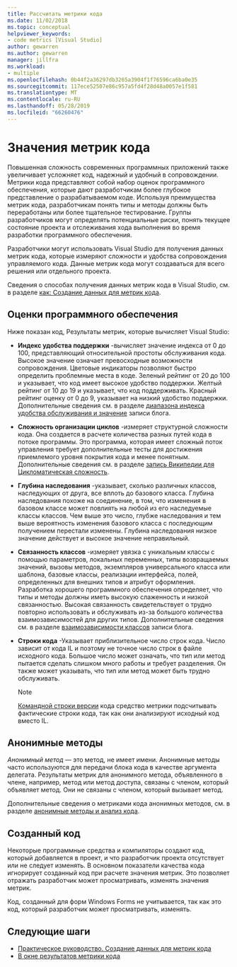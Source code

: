 ```yaml
---
title: Рассчитать метрики кода
ms.date: 11/02/2018
ms.topic: conceptual
helpviewer_keywords:
- code metrics [Visual Studio]
author: gewarren
ms.author: gewarren
manager: jillfra
ms.workload:
- multiple
ms.openlocfilehash: 0b44f2a36297db3265a3904f1f76596ca6ba0e35
ms.sourcegitcommit: 117ece52507e86c957a5fd4f28d48a0057e1f581
ms.translationtype: MT
ms.contentlocale: ru-RU
ms.lasthandoff: 05/28/2019
ms.locfileid: "66260476"
---
```

# <a name="code-metrics-values"></a>Значения метрик кода

Повышенная сложность современных программных приложений также увеличивает усложняет код, надежный и удобный в сопровождении. Метрики кода представляют собой набор оценок программного обеспечения, которые дают разработчикам более глубокое представление о разрабатываемом коде. Используя преимущества метрик кода, разработчикам понять типы и методы должны быть переработаны или более тщательное тестирование. Группы разработчиков могут определять потенциальные риски, понять текущее состояние проекта и отслеживания хода выполнения во время разработки программного обеспечения.

Разработчики могут использовать Visual Studio для получения данных метрик кода, которые измеряют сложности и удобства сопровождения управляемого кода. Данные метрик кода могут создаваться для всего решения или отдельного проекта.

Сведения о способах получения данных метрик кода в Visual Studio, см. в разделе [как: Создание данных для метрик кода](../code-quality/how-to-generate-code-metrics-data.md).

## <a name="software-measurements"></a>Оценки программного обеспечения

Ниже показан код, Результаты метрик, которые вычисляет Visual Studio:

- **Индекс удобства поддержки** -вычисляет значение индекса от 0 до 100, представляющий относительной простоты обслуживания кода. Высокое значение означает превосходные возможности сопровождения. Цветовые индикаторы позволяют быстро определить проблемные места в коде. Зеленый рейтинг от 20 до 100 и указывает, что код имеет высокое удобство поддержки. Желтый рейтинг от 10 до 19 и указывает, что код поддерживать. Красный рейтинг оценку от 0 до 9, указывает на низкий удобство поддержки. Дополнительные сведения см. в разделе [диапазона индекса удобства обслуживания и значение](https://blogs.msdn.microsoft.com/codeanalysis/2007/11/20/maintainability-index-range-and-meaning/) записи блога.

- **Сложность организации циклов** -измеряет структурной сложности кода. Она создается в расчете количества разных путей кода в потоке программы. Это программа, которая имеет сложный поток управления требует дополнительные тесты для достижения приемлемого уровня покрытия кода и менее понятным. Дополнительные сведения см. в разделе [запись Википедии для Цикломатическая сложность](https://wikipedia.org/wiki/Cyclomatic_complexity).

- **Глубина наследования** -указывает, сколько различных классов, наследующих от друга, все вплоть до базового класса. Глубина наследования похоже на соединение, в том, что изменения в базовом классе может повлиять на любой из его наследуемые классы классов. Чем выше это число, глубже наследования и тем выше вероятность изменения базового класса с последующим получением перестали изменены. Глубина наследования низкое значение действует и высокое значение неправильный. 

- **Связанность классов** -измеряет увязка с уникальным классы с помощью параметров, локальных переменных, типы возвращаемых значений, вызовы методов, экземпляров универсального класса или шаблона, базовые классы, реализации интерфейса, полей, определенных для внешних типов и атрибут оформления. Разработка хорошего программного обеспечения определяет, что типы и методы должны иметь высокую слаженность и низкой связанностью. Высокая связанность свидетельствует о трудно повторно использовать и обслуживать из-за большого количества взаимозависимостей для других типов. Дополнительные сведения см. в разделе [взаимозависимости классов](https://blogs.msdn.microsoft.com/zainnab/2011/05/25/code-metrics-class-coupling/) записи блога.

- **Строки кода** -Указывает приблизительное число строк кода. Число зависит от кода IL и поэтому не точное число строк в файле исходного кода. Большое число может означать, что тип или метод пытается сделать слишком много работы и требует разделения. Он также может указывать, что тип или метод может быть трудно обслуживать.

   > [!NOTE]
   > [Командной строки версии](../code-quality/how-to-generate-code-metrics-data.md#command-line-code-metrics) кода средство метрики подсчитывать фактические строки кода, так как они анализируют исходный код вместо IL.

## <a name="anonymous-methods"></a>Анонимные методы

*Анонимный метод* — это метод, не имеет имени. Анонимные методы часто используются для передачи блока кода в качестве аргумента делегата. Результаты метрик для анонимного метода, объявленного в члене, например, метод или метод доступа, связаны с членом, который объявляет метод. Они не связаны с членом, который вызывает метод.

Дополнительные сведения о метриками кода анонимных методов, см. в разделе [анонимные методы и анализ кода](../code-quality/anonymous-methods-and-code-analysis.md).

## <a name="generated-code"></a>Созданный код

Некоторые программные средства и компиляторы создают код, который добавляется в проект, и что разработчик проекта отсутствует или не следует изменять. В основном показатели качества кода игнорирует созданный код при расчете значения метрик. Это позволяет отражать разработчик может просматривать, изменять значения метрик.

Код, созданный для форм Windows Forms не учитывается, так как это код, который разработчик может просматривать, изменять.

## <a name="next-steps"></a>Следующие шаги

- [Практическое руководство. Создание данных для метрик кода](../code-quality/how-to-generate-code-metrics-data.md)
- [В окне результатов метрики кода](../code-quality/working-with-code-metrics-data.md)
